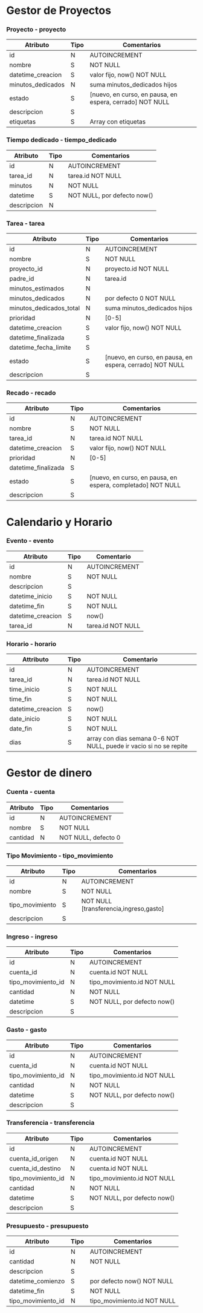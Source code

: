# Gestor de Proyectos
### Proyecto - proyecto
| Atributo|Tipo|Comentarios|
|-----|----|----|
|id|N|AUTOINCREMENT|
|nombre|S|NOT NULL|
|datetime_creacion|S|valor fijo, now() NOT NULL|
|minutos_dedicados|N|suma minutos_dedicados hijos|
|estado|S|[nuevo, en curso, en pausa, en espera, cerrado] NOT NULL|
|descripcion|S||
|etiquetas|S|Array con etiquetas|

### Tiempo dedicado - tiempo_dedicado
|Atributo|Tipo|Comentarios|
|----|----|----|
|id|N|AUTOINCREMENT|
|tarea_id|N|tarea.id NOT NULL|
|minutos|N|NOT NULL|
|datetime|S|NOT NULL, por defecto now()|
|descripcion|N||

### Tarea - tarea
| Atributo|Tipo|Comentarios|
|-----|----|----|
|id|N|AUTOINCREMENT|
|nombre|S|NOT NULL|
|proyecto_id|N|proyecto.id NOT NULL|
|padre_id|N|tarea.id|
|minutos_estimados|N||
|minutos_dedicados|N|por defecto 0 NOT NULL|
|minutos_dedicados_total|N|suma minutos_dedicados hijos|
|prioridad|N|[0-5]|
|datetime_creacion|S|valor fijo, now() NOT NULL|
|datetime_finalizada|S||
|datetime_fecha_limite|S||
|estado|S|[nuevo, en curso, en pausa, en espera, cerrado] NOT NULL|
|descripcion|S||

### Recado - recado
| Atributo|Tipo|Comentarios|
|----|----|----|
|id|N|AUTOINCREMENT|
|nombre|S|NOT NULL|
|tarea_id|N|tarea.id NOT NULL|
|datetime_creacion|S|valor fijo, now() NOT NULL|
|prioridad|N|[0-5]|
|datetime_finalizada|S||
|estado|S|[nuevo, en curso, en pausa, en espera, completado] NOT NULL|
|descripcion|S||

# Calendario y Horario
### Evento - evento
|Atributo|Tipo|Comentario|
|----|----|----|
|id|N|AUTOINCREMENT|
|nombre|S|NOT NULL|
|descripcion|S||
|datetime_inicio|S|NOT NULL|
|datetime_fin|S|NOT NULL|
|datetime_creacion|S|now()|
|tarea_id|N|tarea.id NOT NULL|

### Horario - horario
|Attributo|Tipo|Comentario|
|----|----|----|
|id|N|AUTOINCREMENT|
|tarea_id|N|tarea.id NOT NULL|
|time_inicio|S|NOT NULL|
|time_fin|S|NOT NULL|
|datetime_creacion|S|now()|
|date_inicio|S|NOT NULL|
|date_fin|S|NOT NULL|
|dias|S|array con dias semana 0-6 NOT NULL, puede ir vacio si no se repite|

# Gestor de dinero
### Cuenta - cuenta
| Atributo|Tipo|Comentarios|
|----|----|----|
|id|N|AUTOINCREMENT|
|nombre|S|NOT NULL|
|cantidad|N|NOT NULL, defecto 0|

### Tipo Movimiento - tipo_movimiento
|Atributo|Tipo|Comentarios|
|----|----|----|
|id|N|AUTOINCREMENT|
|nombre|S|NOT NULL|
|tipo_movimiento|S|NOT NULL [transferencia,ingreso,gasto]|
|descripcion|S||

### Ingreso - ingreso
|Atributo|Tipo|Comentarios|
|----|----|----|
|id|N|AUTOINCREMENT|
|cuenta_id|N|cuenta.id NOT NULL|
|tipo_movimiento_id|N|tipo_movimiento.id NOT NULL|
|cantidad|N|NOT NULL|
|datetime|S|NOT NULL, por defecto now()|
|descripcion|S||

### Gasto - gasto
|Atributo|Tipo|Comentarios|
|----|----|----|
|id|N|AUTOINCREMENT|
|cuenta_id|N|cuenta.id NOT NULL|
|tipo_movimiento_id|N|tipo_movimiento.id NOT NULL|
|cantidad|N|NOT NULL|
|datetime|S|NOT NULL, por defecto now()|
|descripcion|S||

### Transferencia - transferencia
|Atributo|Tipo|Comentarios|
|----|----|----|
|id|N|AUTOINCREMENT|
|cuenta_id_origen|N|cuenta.id NOT NULL|
|cuenta_id_destino|N|cuenta.id NOT NULL|
|tipo_movimiento_id|N|tipo_movimiento.id NOT NULL|
|cantidad|N|NOT NULL|
|datetime|S|NOT NULL, por defecto now()|
|descripcion|S||

### Presupuesto - presupuesto
|Atributo|Tipo|Comentarios|
|----|----|----|
|id|N|AUTOINCREMENT|
|cantidad|N|NOT NULL|
|descripcion|S||
|datetime_comienzo|S|por defecto now() NOT NULL|
|datetime_fin|S|NOT NULL|
|tipo_movimiento_id|N|tipo_movimiento.id NOT NULL|